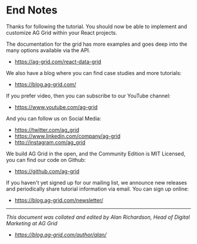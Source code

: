 # End Notes

Thanks for following the tutorial. You should now be able to implement and customize AG Grid within your React projects.

The documentation for the grid has more examples and goes deep into the many options available via the API.

- https://ag-grid.com/react-data-grid

We also have a blog where you can find case studies and more tutorials:

- https://blog.ag-grid.com/

If you prefer video, then you can subscribe to our YouTube channel:

- https://www.youtube.com/ag-grid

And you can follow us on Social Media:

- https://twitter.com/ag_grid
- https://www.linkedin.com/company/ag-grid
- http://instagram.com/ag_grid


We build AG Grid in the open, and the Community Edition is MIT Licensed, you can find our code on Github:

- https://github.com/ag-grid


If you haven't yet signed up for our mailing list, we announce new releases and periodically share tutorial information via email. You can sign up online:

- https://blog.ag-grid.com/newsletter/


---

_This document was collated and edited by Alan Richardson, Head of Digital Marketing at AG Grid_

- _https://blog.ag-grid.com/author/alan/_